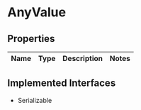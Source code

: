 

# AnyValue

## Properties

Name | Type | Description | Notes
------------ | ------------- | ------------- | -------------


## Implemented Interfaces

* Serializable


